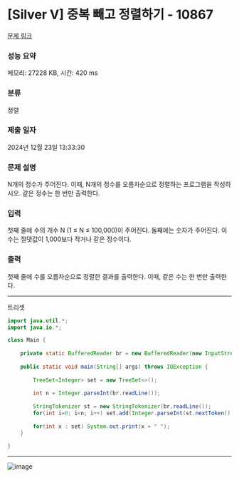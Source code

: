 # [Silver V] 중복 빼고 정렬하기 - 10867 

[문제 링크](https://www.acmicpc.net/problem/10867) 

### 성능 요약

메모리: 27228 KB, 시간: 420 ms

### 분류

정렬

### 제출 일자

2024년 12월 23일 13:33:30

### 문제 설명

<p>N개의 정수가 주어진다. 이때, N개의 정수를 오름차순으로 정렬하는 프로그램을 작성하시오. 같은 정수는 한 번만 출력한다.</p>

### 입력 

 <p>첫째 줄에 수의 개수 N (1 ≤ N ≤ 100,000)이 주어진다. 둘째에는 숫자가 주어진다. 이 수는 절댓값이 1,000보다 작거나 같은 정수이다.</p>

### 출력 

 <p>첫째 줄에 수를 오름차순으로 정렬한 결과를 출력한다. 이때, 같은 수는 한 번만 출력한다.</p>

---

트리셋
```java
import java.util.*;
import java.io.*;

class Main {
    
    private static BufferedReader br = new BufferedReader(new InputStreamReader(System.in));
    
    public static void main(String[] args) throws IOException {
        
        TreeSet<Integer> set = new TreeSet<>();
        
        int n = Integer.parseInt(br.readLine());
        
        StringTokenizer st = new StringTokenizer(br.readLine());
        for(int i=0; i<n; i++) set.add(Integer.parseInt(st.nextToken()));
        
        for(int x : set) System.out.print(x + " ");
    }
    
}


```

---


![image](https://github.com/user-attachments/assets/d03b4fb0-ae44-4ee5-ad0f-9099676ee8c1)
